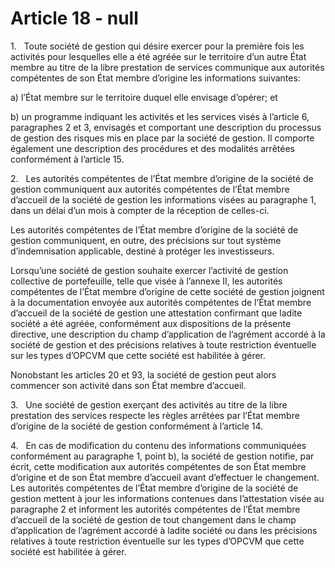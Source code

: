 # Article 18 - null


1.   Toute société de gestion qui désire exercer pour la première fois les activités pour lesquelles elle a été agréée sur le territoire d’un autre État membre au titre de la libre prestation de services communique aux autorités compétentes de son État membre d’origine les informations suivantes:

a) l’État membre sur le territoire duquel elle envisage d’opérer; et

b) un programme indiquant les activités et les services visés à l’article 6, paragraphes 2 et 3, envisagés et comportant une description du processus de gestion des risques mis en place par la société de gestion. Il comporte également une description des procédures et des modalités arrêtées conformément à l’article 15.

2.   Les autorités compétentes de l’État membre d’origine de la société de gestion communiquent aux autorités compétentes de l’État membre d’accueil de la société de gestion les informations visées au paragraphe 1, dans un délai d’un mois à compter de la réception de celles-ci.

Les autorités compétentes de l’État membre d’origine de la société de gestion communiquent, en outre, des précisions sur tout système d’indemnisation applicable, destiné à protéger les investisseurs.

Lorsqu’une société de gestion souhaite exercer l’activité de gestion collective de portefeuille, telle que visée à l’annexe II, les autorités compétentes de l’État membre d’origine de cette société de gestion joignent à la documentation envoyée aux autorités compétentes de l’État membre d’accueil de la société de gestion une attestation confirmant que ladite société a été agréée, conformément aux dispositions de la présente directive, une description du champ d’application de l’agrément accordé à la société de gestion et des précisions relatives à toute restriction éventuelle sur les types d’OPCVM que cette société est habilitée à gérer.

Nonobstant les articles 20 et 93, la société de gestion peut alors commencer son activité dans son État membre d’accueil.

3.   Une société de gestion exerçant des activités au titre de la libre prestation des services respecte les règles arrêtées par l’État membre d’origine de la société de gestion conformément à l’article 14.

4.   En cas de modification du contenu des informations communiquées conformément au paragraphe 1, point b), la société de gestion notifie, par écrit, cette modification aux autorités compétentes de son État membre d’origine et de son État membre d’accueil avant d’effectuer le changement. Les autorités compétentes de l’État membre d’origine de la société de gestion mettent à jour les informations contenues dans l’attestation visée au paragraphe 2 et informent les autorités compétentes de l’État membre d’accueil de la société de gestion de tout changement dans le champ d’application de l’agrément accordé à ladite société ou dans les précisions relatives à toute restriction éventuelle sur les types d’OPCVM que cette société est habilitée à gérer.
